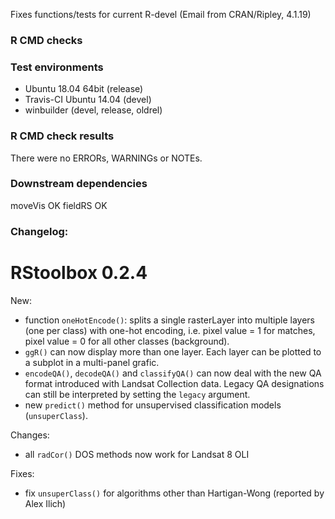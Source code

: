 Fixes functions/tests for current R-devel (Email from CRAN/Ripley, 4.1.19)

### R CMD checks
### Test environments
* Ubuntu 18.04 64bit (release)
* Travis-CI Ubuntu 14.04 (devel)
* winbuilder (devel, release, oldrel)

### R CMD check results
There were no ERRORs, WARNINGs or NOTEs. 

### Downstream dependencies
moveVis OK
fieldRS OK


### Changelog:
RStoolbox 0.2.4
====================================
New:

* function `oneHotEncode()`: splits a single rasterLayer into multiple layers (one per class)
  with one-hot encoding, i.e. pixel value = 1 for matches, pixel value = 0 for all other classes (background).
* `ggR()` can now display more than one layer. Each layer can be plotted to a subplot in a multi-panel grafic.
* `encodeQA()`, `decodeQA()` and `classifyQA()` can now deal with the new QA format introduced with Landsat Collection data. Legacy QA designations can still be interpreted by setting the `legacy` argument.
* new `predict()` method for unsupervised classification models (`unsuperClass`).

Changes: 
* all `radCor()` DOS methods now work for Landsat 8 OLI

Fixes:
* fix `unsuperClass()` for algorithms other than Hartigan-Wong (reported by Alex Ilich)
